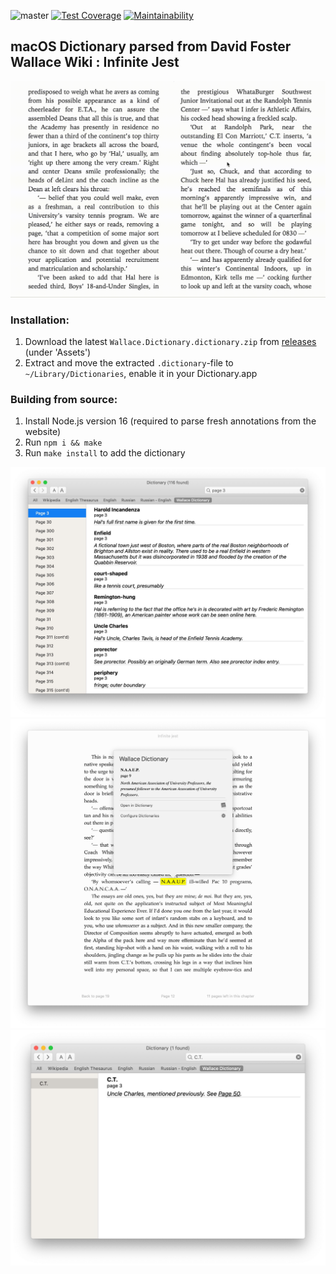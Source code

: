 ![master](https://github.com/semyonf/wallace-apple-dictionary/actions/workflows/ci.yml/badge.svg?branch=master)
[![Test Coverage](https://api.codeclimate.com/v1/badges/a6c5b5bd1a51e4472891/test_coverage)](https://codeclimate.com/github/semyonf/wallace-apple-dictionary/test_coverage)
[![Maintainability](https://api.codeclimate.com/v1/badges/a6c5b5bd1a51e4472891/maintainability)](https://codeclimate.com/github/semyonf/wallace-apple-dictionary/maintainability)

## macOS Dictionary parsed from David Foster Wallace Wiki : Infinite Jest

![context](https://github.com/semyonf/wallace-apple-dictionary/blob/master/readme-resources/demo.gif)

### Installation:

1. Download the latest `Wallace.Dictionary.dictionary.zip` from [releases](https://github.com/semyonf/wallace-apple-dictionary/releases) (under 'Assets')
2. Extract and move the extracted `.dictionary`-file to `~/Library/Dictionaries`, enable it in your Dictionary.app

### Building from source:

1. Install Node.js version 16 (required to parse fresh annotations from the website)
2. Run `npm i && make`
3. Run `make install` to add the dictionary

![dictionary search by page](https://github.com/semyonf/wallace-apple-dictionary/blob/master/readme-resources/screen-1.jpg)
![dictionary spotlight](https://github.com/semyonf/wallace-apple-dictionary/blob/master/readme-resources/screen-2.jpg)
![dictionary search by annotation](https://github.com/semyonf/wallace-apple-dictionary/blob/master/readme-resources/screen-3.jpg)
